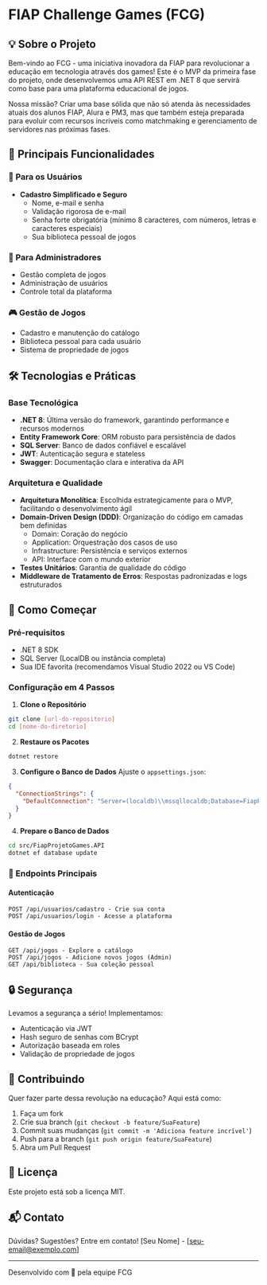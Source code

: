 # FIAP Challenge Games (FCG)

## 💡 Sobre o Projeto

Bem-vindo ao FCG - uma iniciativa inovadora da FIAP para revolucionar a educação em tecnologia através dos games! Este é o MVP da primeira fase do projeto, onde desenvolvemos uma API REST em .NET 8 que servirá como base para uma plataforma educacional de jogos.

Nossa missão? Criar uma base sólida que não só atenda às necessidades atuais dos alunos FIAP, Alura e PM3, mas que também esteja preparada para evoluir com recursos incríveis como matchmaking e gerenciamento de servidores nas próximas fases.

## 🚀 Principais Funcionalidades

### 👤 Para os Usuários
- **Cadastro Simplificado e Seguro**
  - Nome, e-mail e senha
  - Validação rigorosa de e-mail
  - Senha forte obrigatória (mínimo 8 caracteres, com números, letras e caracteres especiais)
  - Sua biblioteca pessoal de jogos

### 👑 Para Administradores
- Gestão completa de jogos
- Administração de usuários
- Controle total da plataforma

### 🎮 Gestão de Jogos
- Cadastro e manutenção do catálogo
- Biblioteca pessoal para cada usuário
- Sistema de propriedade de jogos

## 🛠️ Tecnologias e Práticas

### Base Tecnológica
- **.NET 8**: Última versão do framework, garantindo performance e recursos modernos
- **Entity Framework Core**: ORM robusto para persistência de dados
- **SQL Server**: Banco de dados confiável e escalável
- **JWT**: Autenticação segura e stateless
- **Swagger**: Documentação clara e interativa da API

### Arquitetura e Qualidade
- **Arquitetura Monolítica**: Escolhida estrategicamente para o MVP, facilitando o desenvolvimento ágil
- **Domain-Driven Design (DDD)**: Organização do código em camadas bem definidas
  - Domain: Coração do negócio
  - Application: Orquestração dos casos de uso
  - Infrastructure: Persistência e serviços externos
  - API: Interface com o mundo exterior
- **Testes Unitários**: Garantia de qualidade do código
- **Middleware de Tratamento de Erros**: Respostas padronizadas e logs estruturados

## 🚦 Como Começar

### Pré-requisitos
- .NET 8 SDK
- SQL Server (LocalDB ou instância completa)
- Sua IDE favorita (recomendamos Visual Studio 2022 ou VS Code)

### Configuração em 4 Passos

1. **Clone o Repositório**
```bash
git clone [url-do-repositorio]
cd [nome-do-diretorio]
```

2. **Restaure os Pacotes**
```bash
dotnet restore
```

3. **Configure o Banco de Dados**
Ajuste o `appsettings.json`:
```json
{
  "ConnectionStrings": {
    "DefaultConnection": "Server=(localdb)\\mssqllocaldb;Database=FiapProjetoGames;Trusted_Connection=True"
  }
}
```

4. **Prepare o Banco de Dados**
```bash
cd src/FiapProjetoGames.API
dotnet ef database update
```

### 🎯 Endpoints Principais

#### Autenticação
```
POST /api/usuarios/cadastro - Crie sua conta
POST /api/usuarios/login - Acesse a plataforma
```

#### Gestão de Jogos
```
GET /api/jogos - Explore o catálogo
POST /api/jogos - Adicione novos jogos (Admin)
GET /api/biblioteca - Sua coleção pessoal
```

## 🔒 Segurança

Levamos a segurança a sério! Implementamos:
- Autenticação via JWT
- Hash seguro de senhas com BCrypt
- Autorização baseada em roles
- Validação de propriedade de jogos

## 🤝 Contribuindo

Quer fazer parte dessa revolução na educação? Aqui está como:

1. Faça um fork
2. Crie sua branch (`git checkout -b feature/SuaFeature`)
3. Commit suas mudanças (`git commit -m 'Adiciona feature incrível'`)
4. Push para a branch (`git push origin feature/SuaFeature`)
5. Abra um Pull Request

## 📝 Licença

Este projeto está sob a licença MIT.

## 📬 Contato

Dúvidas? Sugestões? Entre em contato!
[Seu Nome] - [seu-email@exemplo.com]

---
Desenvolvido com 💙 pela equipe FCG 